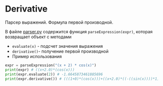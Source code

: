 # Derivative
Парсер выражений. Формула первой производной. 

В файле [parser.py](expression/parser.py) содержится функция `parseExpression(expr)`, которая возвращает объект с методами
* `evaluate(x)` - подсчет значения выражения 
* `derivative()`- получение первой производной 
* Пример использования
```python
expr = parseExpression("(x + 2) * cos(x)")
print(expr) # ((x+2.0)*(cos(x)))
print(expr.evaluate(2)) # -1.6645873461885696
print(expr.derivative()) # (((1+0)*(cos(x)))+((x+2.0)*((-((sin(x))))*1)))

